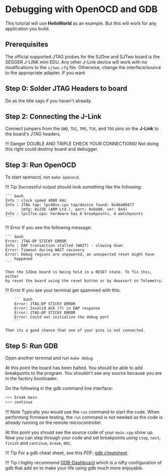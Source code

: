# Debugging with OpenOCD and GDB

This tutorial will use **HelloWorld** as an example. But this will work
for any application you build.

## Prerequisites

The official supported JTAG probes for the SJOne and SJTwo board is the
SEGGER J-LINK mini EDU. Any other J-Link device will work with no
modifications to the `sjtwo.cfg` file. Otherwise, change the
interface/source to the appropriate adapter. If you want

## Step 0: Solder JTAG Headers to board

Do as the title says if you haven't already.

## Step 2: Connecting the J-Link

Connect jumpers from the `GND`, `TDI`, `TMS`, `TCK`, and `TDO` pins on
the **J-Link** to the board's JTAG headers.

!!! Danger
    DOUBLE AND TRIPLE CHECK YOUR CONNECTIONS! Not doing this right
    could destroy board and debugger.

## Step 3: Run OpenOCD

To start openocd, run `make openocd`.

!!! Tip
    Successful output should look something like the following:

    ``` bash
    Info : clock speed 4000 kHz
    Info : JTAG tap: lpc40xx.cpu tap/device found: 0x4ba00477
           (mfg: 0x23b (ARM Ltd.), part: 0xba00, ver: 0x4)
    Info : lpc17xx.cpu: hardware has 6 breakpoints, 4 watchpoints
    ```

!!! Error
    If you see the following message:

    ``` bash
    Error: JTAG-DP STICKY ERROR
    Info : DAP transaction stalled (WAIT) - slowing down
    Error: Timeout during WAIT recovery
    Error: Debug regions are unpowered, an unexpected reset might have
        happened
    ```

    Then the SJOne board is being held in a RESET state. To fix this, either
    by reset the board using the reset button or by deassert in Telemetry.

!!! Error
    If you see your terminal get spammed with this:

        ``` bash
        Error: JTAG-DP STICKY ERROR
        Error: Invalid ACK (7) in DAP response
        Error: JTAG-DP STICKY ERROR
        Error: Could not initialize the debug port
        ```

    Then its a good chance that one of your pins is not connected.

## Step 5: Run GDB

Open another terminal and run `make debug`

At this point the board has been halted. You should be able to add
breakpoints to the program. You shouldn't see any source because you are
in the factory bootloader.

Do the following in the gdb command line interface:

``` bash
>>> break main
>>> continue
```

!!! Note
    Typically you would use the `run` command to start the code. When performing
    firmware testing, the `run` command is not needed as the code is already
    running on the remote microcontroller.

At this point you should see the source code of your `main.cpp` show up.
Now you can step through your code and set breakpoints using `step`,
`next`, `finish` and `continue`, `break`, etc.

!!! Tip
    For a gdb cheat sheet, see this PDF:
    [gdb cheatsheet](http://darkdust.net/files/GDB%20Cheat%20Sheet.pdf>)

!!! Tip
    I highly recommend
    [GDB-Dashboard](https://github.com/cyrus-and/gdb-dashboard) which is a nifty
    configuration of gdb that add on to make your life using gdb much more
    enjoyable.
